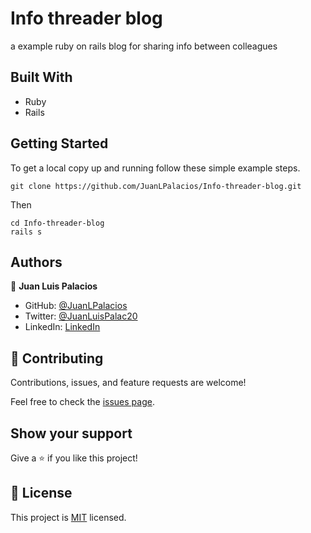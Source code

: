 # Info threader blog

a example ruby on rails blog for sharing info between colleagues

## Built With

- Ruby
- Rails


## Getting Started

To get a local copy up and running follow these simple example steps.

```
git clone https://github.com/JuanLPalacios/Info-threader-blog.git
```
Then
```
cd Info-threader-blog
rails s
```


## Authors

👤 **Juan Luis Palacios**

- GitHub: [@JuanLPalacios](https://github.com/JuanLPalacios)
- Twitter: [@JuanLuisPalac20](https://twitter.com/twitterhandle)
- LinkedIn: [LinkedIn](https://www.linkedin.com/in/juan-luis-palacios-p%C3%A9rez-95b39a228/)

## 🤝 Contributing

Contributions, issues, and feature requests are welcome!

Feel free to check the [issues page](../../issues/).

## Show your support

Give a ⭐️ if you like this project!

## 📝 License

This project is [MIT](./LICENSE) licensed.

